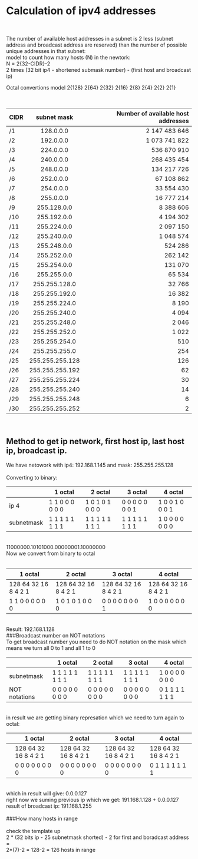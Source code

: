# Calculation of ipv4 addresses 

<br />

The number of available host addresses in a subnet is 2 less (subnet address and broadcast address are reserved) 
than the number of possible unique addresses in that subnet:
<br /> 
model to count how many hosts (N) in the newtork:
<br /> 
N = 2{32-CIDR}-2
<br /> 
2 times (32 bit ip4 - shortened submask number) - (first host and broadcast ip)
<br /> 

Octal convertions model 
2{128} 2{64} 2{32} 2{16} 2{8} 2{4} 2{2} 2{1}

<br />

| CIDR          | subnet mask   | Number of available host addresses  |
| ------------- |:-------------:| -----:|
| /1 |	128.0.0.0 |	2  147 483 646
/2 |	192.0.0.0 |	1  073 741 822
/3 |	224.0.0.0 |	536  870 910
/4 |	240.0.0.0 |  268 435 454
/5 |	248.0.0.0 |	134 217 726
/6 |	252.0.0.0 |	67 108 862
/7 |	254.0.0.0 |	33 554 430
/8 |	255.0.0.0 |	16 777 214
/9 |	255.128.0.0 |	8 388 606
/10 |	255.192.0.0 |	4 194 302
/11 |	255.224.0.0 |	2 097 150
/12 |	255.240.0.0 |	1 048 574
/13 |	255.248.0.0 |	524 286
/14 |	255.252.0.0 |	262 142
/15 |	255.254.0.0 |	131 070
/16 |	255.255.0.0 |	65 534
/17 |	255.255.128.0 |	32 766
/18 |	255.255.192.0 |	16 382
/19 |	255.255.224.0 |	8 190
/20 |	255.255.240.0 |	4 094
/21 |	255.255.248.0 |	2 046
/22 |	255.255.252.0 |	1 022
/23 |	255.255.254.0 |	510
/24 |	255.255.255.0 |	254
/25 |	255.255.255.128 |	126
/26 |	255.255.255.192 |	62
/27 |	255.255.255.224 |	30
/28 |	255.255.255.240 |	14
/29 |	255.255.255.248 |	6
/30 |	255.255.255.252 |	2

<br />

## Method to get ip network, first host ip, last host ip, broadcast ip.

We have netowork with ip4: 192.168.1.145 and mask: 255.255.255.128
<br />
<br />
Converting to binary:
<br />

|                      |         1 octal       |   2 octal            |   3 octal             |    4 octal            |
|--------------------- | ----------------------|----------------------| --------------------- | --------------------- |
| ip 4                 |  1 1 0 0 0 0 0 0      | 1 0 1 0 1 0 0 0      | 0  0 0 0 0 0 0 1      | 1 0 0 1 0 0 0 1       |
| subnetmask           |  1 1 1 1 1 1 1 1      | 1 1 1 1 1 1 1 1      |  1 1 1 1 1 1 1 1      | 1 0 0 0 0 0 0 0       |


<br />
11000000.10101000.00000001.10000000
<br />
Now we convert from binary to octal
<br />
<br />

|     1 octal          |          2 octal      |   3 octal            |   4 octal             |
|--------------------- | ----------------------|----------------------| --------------------- |
| 128 64 32 16 8 4 2 1 |  128 64 32 16 8 4 2 1 | 128 64 32 16 8 4 2 1 | 128 64 32 16 8 4 2 1  |
| 1   1   0  0 0 0 0 0 |   1  0   1 0  1 0 0 0 |  0   0  0  0 0 0 0 1 |  1  0   0  0 0 0 0 0  |
<br />
Result: 192.168.1.128
<br />
###Broadcast number on NOT notations
<br />
To get broadcast number you need to do NOT notation on the mask which means we turn all 0 to 1 and all 1 to 0  
<br />

|                      |         1 octal       |   2 octal            |   3 octal             |    4 octal            |
|--------------------- | ----------------------|----------------------| --------------------- | --------------------- |
| subnetmask           |  1 1 1 1 1 1 1 1      | 1 1 1 1 1 1 1 1      | 1 1 1 1 1 1 1 1       | 1 0 0 0 0 0 0 0       |
| NOT  notations       |  0 0 0 0 0 0 0 0      | 0 0 0 0 0 0 0 0      | 0 0 0 0 0 0 0 0       | 0 1 1 1 1 1 1 1       |
<br />
in result we are getting binary represation which we need to turn again to octal:
<br />

|                      |         1 octal       |   2 octal            |   3 octal             |    4 octal            |
|--------------------- | ----------------------|---------------------- | ---------------------| --------------------- |
|                      | 128 64 32 16 8 4 2 1  |  128 64 32 16 8 4 2 1 | 128 64 32 16 8 4 2 1 | 128 64 32 16 8 4 2 1  |
|                      |  0  0  0  0  0 0 0 0  |   0  0  0   0 0 0 0 0 |  0   0  0  0 0 0 0 0 |  0   1  1  1 1 1 1 1  |
<br />
which in result will give: 0.0.0.127 
<br />
right now we suming previous ip which we get: 191.168.1.128 + 0.0.0.127 <br />
result of broadcast ip: 191.168.1.255<br />
<br />
###How many hosts in range
<br />
<br />
check the template up <br />
2 * (32 bits ip  - 25 subnetmask shorted) - 2 for first and boradcast address = <br />
2*(7)-2 = 128-2 = 126 hosts in range <br />







